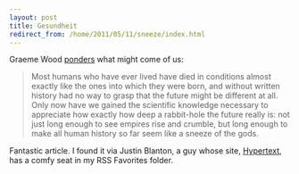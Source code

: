 ```yaml
---
layout: post
title: Gesundheit
redirect_from: /home/2011/05/11/sneeze/index.html
---
```

<p>Graeme Wood <a href="http://www.boston.com/bostonglobe/ideas/articles/2011/05/01/what_will_happen_to_us/?page=full">ponders</a> what might come of us:</p>
<blockquote>
<p>Most humans who have ever lived have died in conditions almost exactly like the ones into which they were born, and without written history had no way to grasp that the future might be different at all. Only now have we gained the scientific knowledge necessary to appreciate how exactly how deep a rabbit-hole the future really is: not just long enough to see empires rise and crumble, but long enough to make all human history so far seem like a sneeze of the gods.</p>
</blockquote>
<p>Fantastic article. I found it via Justin Blanton, a guy whose site, <a href="http://hypertext.net/">Hypertext</a>, has a comfy seat in my RSS Favorites folder.</p>
